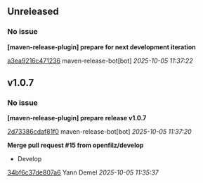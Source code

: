 ## Unreleased
### No issue

**[maven-release-plugin] prepare for next development iteration**


[a3ea9216c471236](https://github.com/openfilz/openfilz-core/commit/a3ea9216c471236) maven-release-bot[bot] *2025-10-05 11:37:22*


## v1.0.7
### No issue

**[maven-release-plugin] prepare release v1.0.7**


[2d73386cdaf81f0](https://github.com/openfilz/openfilz-core/commit/2d73386cdaf81f0) maven-release-bot[bot] *2025-10-05 11:37:20*

**Merge pull request #15 from openfilz/develop**

 * Develop

[34bf6c37de807a6](https://github.com/openfilz/openfilz-core/commit/34bf6c37de807a6) Yann Demel *2025-10-05 11:35:37*


